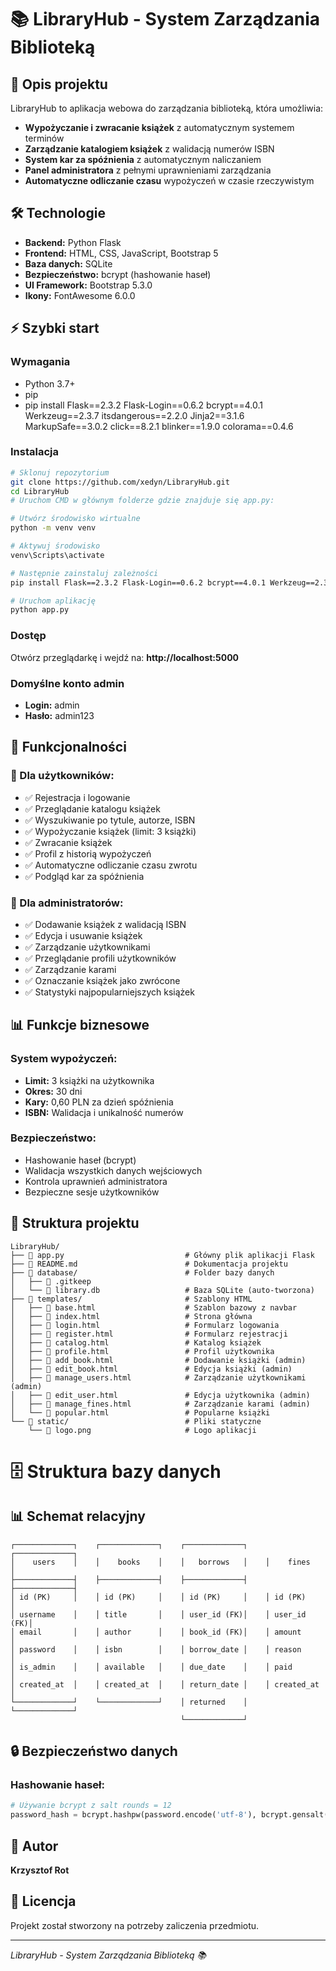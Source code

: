 # 📚 LibraryHub - System Zarządzania Biblioteką

## 📖 Opis projektu

LibraryHub to aplikacja webowa do zarządzania biblioteką, która umożliwia:

- **Wypożyczanie i zwracanie książek** z automatycznym systemem terminów
- **Zarządzanie katalogiem książek** z walidacją numerów ISBN
- **System kar za spóźnienia** z automatycznym naliczaniem
- **Panel administratora** z pełnymi uprawnieniami zarządzania
- **Automatyczne odliczanie czasu** wypożyczeń w czasie rzeczywistym

## 🛠️ Technologie

- **Backend:** Python Flask
- **Frontend:** HTML, CSS, JavaScript, Bootstrap 5
- **Baza danych:** SQLite
- **Bezpieczeństwo:** bcrypt (hashowanie haseł)
- **UI Framework:** Bootstrap 5.3.0
- **Ikony:** FontAwesome 6.0.0

## ⚡ Szybki start

### Wymagania
- Python 3.7+
- pip
- pip install Flask==2.3.2 Flask-Login==0.6.2 bcrypt==4.0.1 Werkzeug==2.3.7 itsdangerous==2.2.0 Jinja2==3.1.6 MarkupSafe==3.0.2 click==8.2.1 blinker==1.9.0 colorama==0.4.6

### Instalacja

```bash
# Sklonuj repozytorium
git clone https://github.com/xedyn/LibraryHub.git
cd LibraryHub
# Uruchom CMD w głównym folderze gdzie znajduje się app.py:

# Utwórz środowisko wirtualne
python -m venv venv

# Aktywuj środowisko
venv\Scripts\activate

# Następnie zainstaluj zależności
pip install Flask==2.3.2 Flask-Login==0.6.2 bcrypt==4.0.1 Werkzeug==2.3.7 itsdangerous==2.2.0 Jinja2==3.1.6 MarkupSafe==3.0.2 click==8.2.1 blinker==1.9.0 colorama==0.4.6

# Uruchom aplikację
python app.py
```

### Dostęp
Otwórz przeglądarkę i wejdź na: **http://localhost:5000**

### Domyślne konto admin
- **Login:** admin
- **Hasło:** admin123

## 🎯 Funkcjonalności

### 👤 Dla użytkowników:
- ✅ Rejestracja i logowanie
- ✅ Przeglądanie katalogu książek
- ✅ Wyszukiwanie po tytule, autorze, ISBN
- ✅ Wypożyczanie książek (limit: 3 książki)
- ✅ Zwracanie książek
- ✅ Profil z historią wypożyczeń
- ✅ Automatyczne odliczanie czasu zwrotu
- ✅ Podgląd kar za spóźnienia

### 🔧 Dla administratorów:
- ✅ Dodawanie książek z walidacją ISBN
- ✅ Edycja i usuwanie książek
- ✅ Zarządzanie użytkownikami
- ✅ Przeglądanie profili użytkowników
- ✅ Zarządzanie karami
- ✅ Oznaczanie książek jako zwrócone
- ✅ Statystyki najpopularniejszych książek

## 📊 Funkcje biznesowe

### System wypożyczeń:
- **Limit:** 3 książki na użytkownika
- **Okres:** 30 dni
- **Kary:** 0,60 PLN za dzień spóźnienia
- **ISBN:** Walidacja i unikalność numerów

### Bezpieczeństwo:
- Hashowanie haseł (bcrypt)
- Walidacja wszystkich danych wejściowych
- Kontrola uprawnień administratora
- Bezpieczne sesje użytkowników

## 📁 Struktura projektu

```
LibraryHub/
├── 📄 app.py                           # Główny plik aplikacji Flask
├── 📄 README.md                        # Dokumentacja projektu
├── 📂 database/                        # Folder bazy danych
│   ├── 📄 .gitkeep                     
│   └── 📄 library.db                   # Baza SQLite (auto-tworzona)
├── 📂 templates/                       # Szablony HTML
│   ├── 📄 base.html                    # Szablon bazowy z navbar
│   ├── 📄 index.html                   # Strona główna
│   ├── 📄 login.html                   # Formularz logowania
│   ├── 📄 register.html                # Formularz rejestracji
│   ├── 📄 catalog.html                 # Katalog książek
│   ├── 📄 profile.html                 # Profil użytkownika
│   ├── 📄 add_book.html                # Dodawanie książki (admin)
│   ├── 📄 edit_book.html               # Edycja książki (admin)
│   ├── 📄 manage_users.html            # Zarządzanie użytkownikami (admin)
│   ├── 📄 edit_user.html               # Edycja użytkownika (admin)
│   ├── 📄 manage_fines.html            # Zarządzanie karami (admin)
│   └── 📄 popular.html                 # Popularne książki
└── 📂 static/                          # Pliki statyczne
    └── 📄 logo.png                     # Logo aplikacji
```

# 🗄️ Struktura bazy danych

## 📊 Schemat relacyjny

```
┌─────────────┐    ┌─────────────┐    ┌─────────────┐    ┌─────────────┐
│    users    │    │    books    │    │   borrows   │    │    fines    │
├─────────────┤    ├─────────────┤    ├─────────────┤    ├─────────────┤
│ id (PK)     │    │ id (PK)     │    │ id (PK)     │    │ id (PK)     │
│ username    │    │ title       │    │ user_id (FK)│    │ user_id (FK)│
│ email       │    │ author      │    │ book_id (FK)│    │ amount      │
│ password    │    │ isbn        │    │ borrow_date │    │ reason      │
│ is_admin    │    │ available   │    │ due_date    │    │ paid        │
│ created_at  │    │ created_at  │    │ return_date │    │ created_at  │
└─────────────┘    └─────────────┘    │ returned    │    └─────────────┘
                                      └─────────────┘
```

## 🔒 Bezpieczeństwo danych

### Hashowanie haseł:
```python
# Używanie bcrypt z salt rounds = 12
password_hash = bcrypt.hashpw(password.encode('utf-8'), bcrypt.gensalt())
```

## 👥 Autor

**Krzysztof Rot**

## 📄 Licencja

Projekt został stworzony na potrzeby zaliczenia przedmiotu.

---

*LibraryHub - System Zarządzania Biblioteką 📚*
